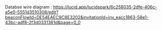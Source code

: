 Databse wire diagram : https://lucid.app/lucidspark/6c258035-2dfe-406c-a5e0-5551d3510308/edit?beaconFlowId=DE54EAEC9C8E3202&invitationId=inv_eacc1863-58e1-43bc-adf8-2f3d0331361d&page=0_0
